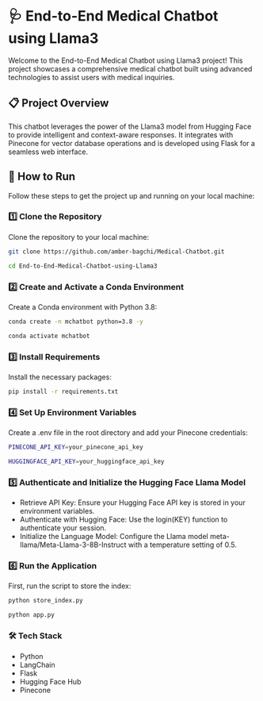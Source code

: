 # 🩺 End-to-End Medical Chatbot using Llama3
Welcome to the End-to-End Medical Chatbot using Llama3 project! This project showcases a comprehensive medical chatbot built using advanced technologies to assist users with medical inquiries.

## 📋 Project Overview
This chatbot leverages the power of the Llama3 model from Hugging Face to provide intelligent and context-aware responses. It integrates with Pinecone for vector database operations and is developed using Flask for a seamless web interface.

## 🚀 How to Run
Follow these steps to get the project up and running on your local machine:

### 1️⃣ Clone the Repository
Clone the repository to your local machine:
```bash
git clone https://github.com/amber-bagchi/Medical-Chatbot.git
```
```bash
cd End-to-End-Medical-Chatbot-using-Llama3
```

### 2️⃣ Create and Activate a Conda Environment
Create a Conda environment with Python 3.8:
```bash
conda create -n mchatbot python=3.8 -y
```
```bash
conda activate mchatbot
```

### 3️⃣ Install Requirements
Install the necessary packages:
```bash
pip install -r requirements.txt
```

### 4️⃣ Set Up Environment Variables
Create a .env file in the root directory and add your Pinecone credentials:
```bash
PINECONE_API_KEY=your_pinecone_api_key
```
```bash
HUGGINGFACE_API_KEY=your_huggingface_api_key
```

### 5️⃣ Authenticate and Initialize the Hugging Face Llama Model
- Retrieve API Key: Ensure your Hugging Face API key is stored in your environment variables.
- Authenticate with Hugging Face: Use the login(KEY) function to authenticate your session.
- Initialize the Language Model: Configure the Llama model meta-llama/Meta-Llama-3-8B-Instruct with a temperature setting of 0.5.

### 6️⃣ Run the Application
First, run the script to store the index:
```bash
python store_index.py
```
```bash
python app.py
```
### 🛠 Tech Stack
- Python
- LangChain
- Flask
- Hugging Face Hub
- Pinecone
